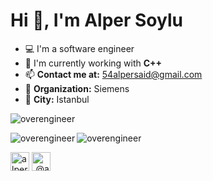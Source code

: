 # Hi 👋, I'm Alper Soylu

- 💻 I'm a software engineer
- 🔭 I'm currently working with **C++**
- 📫 **Contact me at:** 54alpersaid@gmail.com
- 💼 **Organization:** Siemens
- 🌆 **City:** Istanbul

<p align="left"> <img src="https://komarev.com/ghpvc/?username=overengineer" alt="overengineer" /> </p>

<img align="left" src="https://github-readme-stats.vercel.app/api/top-langs/?username=overengineer&layout=compact&hide=html" alt="overengineer" />

<img align="center" src="https://github-readme-stats.vercel.app/api?username=overengineer&show_icons=true" alt="overengineer" />

<p>
<span align="left">
<a href="https://linkedin.com/in/alpersaidsoylu" target="blank"><img align="center" src="https://img.icons8.com/fluency/48/000000/linkedin.png" alt="alpersaidsoylu" height="30" width="30" /></a>
</span>
<span align="right">
<a href="https://medium.com/@asoylu" target="blank"><img align="center" src="https://img.icons8.com/nolan/48/medium-new.png" alt="@asoylu" height="30" width="30" /></a>
</span>
</p>
